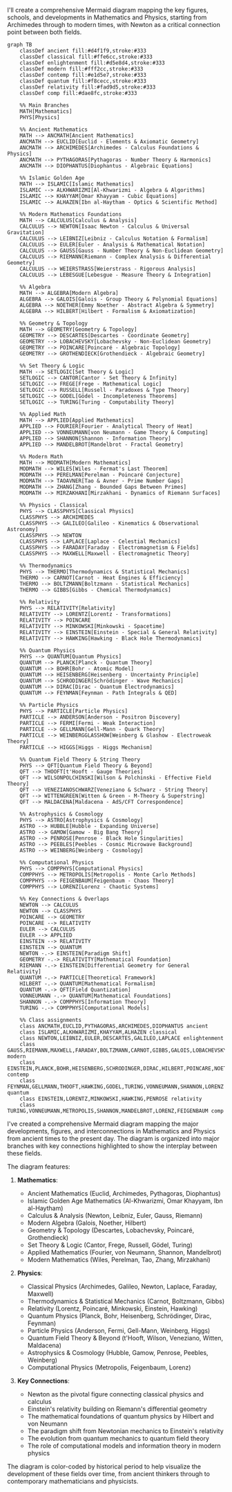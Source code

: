 I'll create a comprehensive Mermaid diagram mapping the key figures, schools, and developments in Mathematics and Physics, starting from Archimedes through to modern times, with Newton as a critical connection point between both fields.

```mermaid
graph TB
    classDef ancient fill:#d4f1f9,stroke:#333
    classDef classical fill:#ffe6cc,stroke:#333
    classDef enlightenment fill:#d5e8d4,stroke:#333
    classDef modern fill:#fff2cc,stroke:#333
    classDef contemp fill:#e1d5e7,stroke:#333
    classDef quantum fill:#f8cecc,stroke:#333
    classDef relativity fill:#fad9d5,stroke:#333
    classDef comp fill:#dae8fc,stroke:#333
    
    %% Main Branches
    MATH[Mathematics]
    PHYS[Physics]
    
    %% Ancient Mathematics
    MATH --> ANCMATH[Ancient Mathematics]
    ANCMATH --> EUCLID[Euclid - Elements & Axiomatic Geometry]
    ANCMATH --> ARCHIMEDES[Archimedes - Calculus Foundations & Physics]
    ANCMATH --> PYTHAGORAS[Pythagoras - Number Theory & Harmonics]
    ANCMATH --> DIOPHANTUS[Diophantus - Algebraic Equations]
    
    %% Islamic Golden Age
    MATH --> ISLAMIC[Islamic Mathematics]
    ISLAMIC --> ALKHWARIZMI[Al-Khwarizmi - Algebra & Algorithms]
    ISLAMIC --> KHAYYAM[Omar Khayyam - Cubic Equations]
    ISLAMIC --> ALHAZEN[Ibn al-Haytham - Optics & Scientific Method]
    
    %% Modern Mathematics Foundations
    MATH --> CALCULUS[Calculus & Analysis]
    CALCULUS --> NEWTON[Isaac Newton - Calculus & Universal Gravitation]
    CALCULUS --> LEIBNIZ[Leibniz - Calculus Notation & Formalism]
    CALCULUS --> EULER[Euler - Analysis & Mathematical Notation]
    CALCULUS --> GAUSS[Gauss - Number Theory & Non-Euclidean Geometry]
    CALCULUS --> RIEMANN[Riemann - Complex Analysis & Differential Geometry]
    CALCULUS --> WEIERSTRASS[Weierstrass - Rigorous Analysis]
    CALCULUS --> LEBESGUE[Lebesgue - Measure Theory & Integration]
    
    %% Algebra
    MATH --> ALGEBRA[Modern Algebra]
    ALGEBRA --> GALOIS[Galois - Group Theory & Polynomial Equations]
    ALGEBRA --> NOETHER[Emmy Noether - Abstract Algebra & Symmetry]
    ALGEBRA --> HILBERT[Hilbert - Formalism & Axiomatization]
    
    %% Geometry & Topology
    MATH --> GEOMETRY[Geometry & Topology]
    GEOMETRY --> DESCARTES[Descartes - Coordinate Geometry]
    GEOMETRY --> LOBACHEVSKY[Lobachevsky - Non-Euclidean Geometry]
    GEOMETRY --> POINCARE[Poincaré - Algebraic Topology]
    GEOMETRY --> GROTHENDIECK[Grothendieck - Algebraic Geometry]
    
    %% Set Theory & Logic
    MATH --> SETLOGIC[Set Theory & Logic]
    SETLOGIC --> CANTOR[Cantor - Set Theory & Infinity]
    SETLOGIC --> FREGE[Frege - Mathematical Logic]
    SETLOGIC --> RUSSELL[Russell - Paradoxes & Type Theory]
    SETLOGIC --> GODEL[Gödel - Incompleteness Theorems]
    SETLOGIC --> TURING[Turing - Computability Theory]
    
    %% Applied Math
    MATH --> APPLIED[Applied Mathematics]
    APPLIED --> FOURIER[Fourier - Analytical Theory of Heat]
    APPLIED --> VONNEUMANN[von Neumann - Game Theory & Computing]
    APPLIED --> SHANNON[Shannon - Information Theory]
    APPLIED --> MANDELBROT[Mandelbrot - Fractal Geometry]
    
    %% Modern Math
    MATH --> MODMATH[Modern Mathematics]
    MODMATH --> WILES[Wiles - Fermat's Last Theorem]
    MODMATH --> PERELMAN[Perelman - Poincaré Conjecture]
    MODMATH --> TAOAVNER[Tao & Avner - Prime Number Gaps]
    MODMATH --> ZHANG[Zhang - Bounded Gaps Between Primes]
    MODMATH --> MIRZAKHANI[Mirzakhani - Dynamics of Riemann Surfaces]
    
    %% Physics - Classical
    PHYS --> CLASSPHYS[Classical Physics]
    CLASSPHYS --> ARCHIMEDES
    CLASSPHYS --> GALILEO[Galileo - Kinematics & Observational Astronomy]
    CLASSPHYS --> NEWTON
    CLASSPHYS --> LAPLACE[Laplace - Celestial Mechanics]
    CLASSPHYS --> FARADAY[Faraday - Electromagnetism & Fields]
    CLASSPHYS --> MAXWELL[Maxwell - Electromagnetic Theory]
    
    %% Thermodynamics
    PHYS --> THERMO[Thermodynamics & Statistical Mechanics]
    THERMO --> CARNOT[Carnot - Heat Engines & Efficiency]
    THERMO --> BOLTZMANN[Boltzmann - Statistical Mechanics]
    THERMO --> GIBBS[Gibbs - Chemical Thermodynamics]
    
    %% Relativity
    PHYS --> RELATIVITY[Relativity]
    RELATIVITY --> LORENTZ[Lorentz - Transformations]
    RELATIVITY --> POINCARE
    RELATIVITY --> MINKOWSKI[Minkowski - Spacetime]
    RELATIVITY --> EINSTEIN[Einstein - Special & General Relativity]
    RELATIVITY --> HAWKING[Hawking - Black Hole Thermodynamics]
    
    %% Quantum Physics
    PHYS --> QUANTUM[Quantum Physics]
    QUANTUM --> PLANCK[Planck - Quantum Theory]
    QUANTUM --> BOHR[Bohr - Atomic Model]
    QUANTUM --> HEISENBERG[Heisenberg - Uncertainty Principle]
    QUANTUM --> SCHRODINGER[Schrödinger - Wave Mechanics]
    QUANTUM --> DIRAC[Dirac - Quantum Electrodynamics]
    QUANTUM --> FEYNMAN[Feynman - Path Integrals & QED]
    
    %% Particle Physics
    PHYS --> PARTICLE[Particle Physics]
    PARTICLE --> ANDERSON[Anderson - Positron Discovery]
    PARTICLE --> FERMI[Fermi - Weak Interaction]
    PARTICLE --> GELLMANN[Gell-Mann - Quark Theory]
    PARTICLE --> WEINBERGGLASSHOW[Weinberg & Glashow - Electroweak Theory]
    PARTICLE --> HIGGS[Higgs - Higgs Mechanism]
    
    %% Quantum Field Theory & String Theory
    PHYS --> QFT[Quantum Field Theory & Beyond]
    QFT --> THOOFT[t'Hooft - Gauge Theories]
    QFT --> WILSONPOLCHINSKI[Wilson & Polchinski - Effective Field Theory]
    QFT --> VENEZIANOSCHWARZ[Veneziano & Schwarz - String Theory]
    QFT --> WITTENGREEN[Witten & Green - M-Theory & Superstring]
    QFT --> MALDACENA[Maldacena - AdS/CFT Correspondence]
    
    %% Astrophysics & Cosmology  
    PHYS --> ASTRO[Astrophysics & Cosmology]
    ASTRO --> HUBBLE[Hubble - Expanding Universe]
    ASTRO --> GAMOW[Gamow - Big Bang Theory]
    ASTRO --> PENROSE[Penrose - Black Hole Singularities]
    ASTRO --> PEEBLES[Peebles - Cosmic Microwave Background]
    ASTRO --> WEINBERG[Weinberg - Cosmology]
    
    %% Computational Physics
    PHYS --> COMPPHYS[Computational Physics]
    COMPPHYS --> METROPOLIS[Metropolis - Monte Carlo Methods]
    COMPPHYS --> FEIGENBAUM[Feigenbaum - Chaos Theory]
    COMPPHYS --> LORENZ[Lorenz - Chaotic Systems]
    
    %% Key Connections & Overlaps
    NEWTON --> CALCULUS
    NEWTON --> CLASSPHYS
    POINCARE --> GEOMETRY
    POINCARE --> RELATIVITY
    EULER --> CALCULUS
    EULER --> APPLIED
    EINSTEIN --> RELATIVITY
    EINSTEIN --> QUANTUM
    NEWTON -.-> EINSTEIN[Paradigm Shift]
    GEOMETRY -.-> RELATIVITY[Mathematical Foundation]
    RIEMANN -.-> EINSTEIN[Differential Geometry for General Relativity]
    QUANTUM -.-> PARTICLE[Theoretical Framework]
    HILBERT -.-> QUANTUM[Mathematical Formalism]
    QUANTUM -.-> QFT[Field Quantization]
    VONNEUMANN -.-> QUANTUM[Mathematical Foundations]
    SHANNON -.-> COMPPHYS[Information Theory]
    TURING -.-> COMPPHYS[Computational Models]
    
    %% Class assignments
    class ANCMATH,EUCLID,PYTHAGORAS,ARCHIMEDES,DIOPHANTUS ancient
    class ISLAMIC,ALKHWARIZMI,KHAYYAM,ALHAZEN classical
    class NEWTON,LEIBNIZ,EULER,DESCARTES,GALILEO,LAPLACE enlightenment
    class GAUSS,RIEMANN,MAXWELL,FARADAY,BOLTZMANN,CARNOT,GIBBS,GALOIS,LOBACHEVSKY modern
    class EINSTEIN,PLANCK,BOHR,HEISENBERG,SCHRODINGER,DIRAC,HILBERT,POINCARE,NOETHER,CANTOR,FREGE,RUSSELL,WEIERSTRASS,LEBESGUE contemp
    class FEYNMAN,GELLMANN,THOOFT,HAWKING,GODEL,TURING,VONNEUMANN,SHANNON,LORENZ quantum
    class EINSTEIN,LORENTZ,MINKOWSKI,HAWKING,PENROSE relativity
    class TURING,VONNEUMANN,METROPOLIS,SHANNON,MANDELBROT,LORENZ,FEIGENBAUM comp

```

I've created a comprehensive Mermaid diagram mapping the major developments, figures, and interconnections in Mathematics and Physics from ancient times to the present day. The diagram is organized into major branches with key connections highlighted to show the interplay between these fields.

The diagram features:

1. **Mathematics**:
   - Ancient Mathematics (Euclid, Archimedes, Pythagoras, Diophantus)
   - Islamic Golden Age Mathematics (Al-Khwarizmi, Omar Khayyam, Ibn al-Haytham)
   - Calculus & Analysis (Newton, Leibniz, Euler, Gauss, Riemann)
   - Modern Algebra (Galois, Noether, Hilbert)
   - Geometry & Topology (Descartes, Lobachevsky, Poincaré, Grothendieck)
   - Set Theory & Logic (Cantor, Frege, Russell, Gödel, Turing)
   - Applied Mathematics (Fourier, von Neumann, Shannon, Mandelbrot)
   - Modern Mathematics (Wiles, Perelman, Tao, Zhang, Mirzakhani)

2. **Physics**:
   - Classical Physics (Archimedes, Galileo, Newton, Laplace, Faraday, Maxwell)
   - Thermodynamics & Statistical Mechanics (Carnot, Boltzmann, Gibbs)
   - Relativity (Lorentz, Poincaré, Minkowski, Einstein, Hawking)
   - Quantum Physics (Planck, Bohr, Heisenberg, Schrödinger, Dirac, Feynman)
   - Particle Physics (Anderson, Fermi, Gell-Mann, Weinberg, Higgs)
   - Quantum Field Theory & Beyond (t'Hooft, Wilson, Veneziano, Witten, Maldacena)
   - Astrophysics & Cosmology (Hubble, Gamow, Penrose, Peebles, Weinberg)
   - Computational Physics (Metropolis, Feigenbaum, Lorenz)

3. **Key Connections**:
   - Newton as the pivotal figure connecting classical physics and calculus
   - Einstein's relativity building on Riemann's differential geometry
   - The mathematical foundations of quantum physics by Hilbert and von Neumann
   - The paradigm shift from Newtonian mechanics to Einstein's relativity
   - The evolution from quantum mechanics to quantum field theory
   - The role of computational models and information theory in modern physics

The diagram is color-coded by historical period to help visualize the development of these fields over time, from ancient thinkers through to contemporary mathematicians and physicists.

